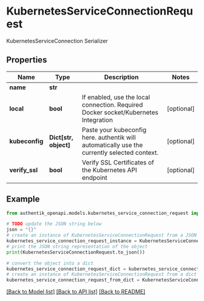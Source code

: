 # KubernetesServiceConnectionRequest

KubernetesServiceConnection Serializer

## Properties

Name | Type | Description | Notes
------------ | ------------- | ------------- | -------------
**name** | **str** |  | 
**local** | **bool** | If enabled, use the local connection. Required Docker socket/Kubernetes Integration | [optional] 
**kubeconfig** | **Dict[str, object]** | Paste your kubeconfig here. authentik will automatically use the currently selected context. | [optional] 
**verify_ssl** | **bool** | Verify SSL Certificates of the Kubernetes API endpoint | [optional] 

## Example

```python
from authentik_openapi.models.kubernetes_service_connection_request import KubernetesServiceConnectionRequest

# TODO update the JSON string below
json = "{}"
# create an instance of KubernetesServiceConnectionRequest from a JSON string
kubernetes_service_connection_request_instance = KubernetesServiceConnectionRequest.from_json(json)
# print the JSON string representation of the object
print(KubernetesServiceConnectionRequest.to_json())

# convert the object into a dict
kubernetes_service_connection_request_dict = kubernetes_service_connection_request_instance.to_dict()
# create an instance of KubernetesServiceConnectionRequest from a dict
kubernetes_service_connection_request_from_dict = KubernetesServiceConnectionRequest.from_dict(kubernetes_service_connection_request_dict)
```
[[Back to Model list]](../README.md#documentation-for-models) [[Back to API list]](../README.md#documentation-for-api-endpoints) [[Back to README]](../README.md)


